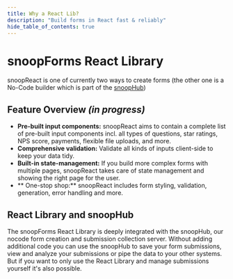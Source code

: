 ```yaml
---
title: Why a React Lib?
description: "Build forms in React fast & reliably"
hide_table_of_contents: true
---
```


# snoopForms React Library

snoopReact is one of currently two ways to create forms (the other one is a No-Code builder which is part of the [snoopHub](/category/snoopHub))

## Feature Overview _(in progress)_

- **Pre-built input components:** snoopReact aims to contain a complete list of pre-built input components incl. all types of questions, star ratings, NPS score, payments, flexible file uploads, and more.
- **Comprehensive validation:** Validate all kinds of inputs client-side to keep your data tidy.
- **Built-in state-management:** If you build more complex forms with multiple pages, snoopReact takes care of state management and showing the right page for the user.
- ** One-stop shop:** snoopReact includes form styling, validation, generation, error handling and more.

## React Library and snoopHub

The snoopForms React Library is deeply integrated with the snoopHub, our nocode form creation and submission collection server. Without adding additional code you can use the snoopHub to save your form submissions, view and analyze your submissions or pipe the data to your other systems. But if you want to only use the React Library and manage submissions yourself it's also possible.
